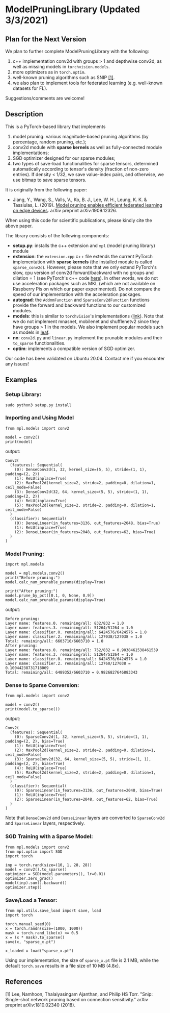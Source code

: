 # ModelPruningLibrary (Updated 3/3/2021)
## Plan for the Next Version
We plan to further complete ModelPruningLibrary with the following:
1. c++ implementation conv2d with groups > 1 and depthwise conv2d, as well as missing models in `torchvision.models`.
2. more optimizers as in `torch.optim`.
3. well-known pruning algorithms such as SNIP [[1]](#1).
4. we also plan to implement tools for federated learning (e.g. well-known datasets for FL).

Suggestions/comments are welcome!

## Description
This is a PyTorch-based library that implements
1. model pruning: various magnitude-based pruning algorithms (by percentage, random pruning, etc.);
2. conv2d module with **sparse kernels** as well as fully-connected module implementations;
3. SGD optimizer designed for our sparse modules;
4. two types of save-load functionalities for sparse tensors, determined automatically according to tensor's density (fraction of non-zero entries). If density < 1/32, we save value-index pairs, and otherwise, we use bitmap to save sparse tensors.

It is originally from the following paper:
- Jiang, Y., Wang, S., Valls, V., Ko, B. J., Lee, W. H., Leung, K. K. & Tassiulas, L. (2019). [Model pruning enables efficient federated learning on edge devices](https://arxiv.org/pdf/1909.12326.pdf). arXiv preprint arXiv:1909.12326.

When using this code for scientific publications, please kindly cite the above paper.

The library consists of the following components:
* **setup.py**: installs the c++ extension and `mpl` (model pruning library) module
* **extension**: the `extension.cpp` c++ file extends the current PyTorch implementation with **sparse kernels** (the installed module is called `sparse_conv2d`). However, please note that we only extend PyTorch's slow, cpu version of conv2d forward/backward with no groups and dilation = 1 (see PyTorch's c++ code [here](https://github.com/pytorch/pytorch/blob/master/aten/src/ATen/native/ConvolutionMM2d.cpp)). In other words, we do not use acceleration packages such as MKL (which are not available on Raspberry Pis on which our paper experimented). Do not compare the speed of our implementation with the acceleration packages. 
* **autograd**: the `AddmmFunction` and `SparseConv2dFunction` functions provide the forward and backward functions to our customized modules.
* **models**: this is similar to `torchvision`'s implementations ([link](https://github.com/pytorch/vision/tree/master/torchvision/models)). Note that we do not implement mnasnet, mobilenet and shufflenetv2 since they have groups > 1 in the models. We also implement popular models such as models in [leaf](https://github.com/TalwalkarLab/leaf/tree/master/models).
* **nn**: `conv2d.py` and `linear.py` implement the prunable modules and their `to_sparse` functionalities.
* **optim**: implements a compatible version of SGD optimizer.

Our code has been validated on Ubuntu 20.04. Contact me if you encounter any issues!

## Examples

### Setup Library:
```shell
sudo python3 setup.py install
```

   

### Importing and Using Model
```python3
from mpl.models import conv2

model = conv2()
print(model)
```

output:
```
Conv2(
  (features): Sequential(
    (0): DenseConv2d(1, 32, kernel_size=(5, 5), stride=(1, 1), padding=(2, 2))
    (1): ReLU(inplace=True)
    (2): MaxPool2d(kernel_size=2, stride=2, padding=0, dilation=1, ceil_mode=False)
    (3): DenseConv2d(32, 64, kernel_size=(5, 5), stride=(1, 1), padding=(2, 2))
    (4): ReLU(inplace=True)
    (5): MaxPool2d(kernel_size=2, stride=2, padding=0, dilation=1, ceil_mode=False)
  )
  (classifier): Sequential(
    (0): DenseLinear(in_features=3136, out_features=2048, bias=True)
    (1): ReLU(inplace=True)
    (2): DenseLinear(in_features=2048, out_features=62, bias=True)
  )
)
```

### Model Pruning:
```python3
import mpl.models

model = mpl.models.conv2()
print("Before pruning:")
model.calc_num_prunable_params(display=True)

print("After pruning:")
model.prune_by_pct([0.1, 0, None, 0.9])
model.calc_num_prunable_params(display=True)
```
output:
```
Before pruning:
Layer name: features.0. remaining/all: 832/832 = 1.0
Layer name: features.3. remaining/all: 51264/51264 = 1.0
Layer name: classifier.0. remaining/all: 6424576/6424576 = 1.0
Layer name: classifier.2. remaining/all: 127038/127038 = 1.0
Total: remaining/all: 6603710/6603710 = 1.0
After pruning:
Layer name: features.0. remaining/all: 752/832 = 0.9038461538461539
Layer name: features.3. remaining/all: 51264/51264 = 1.0
Layer name: classifier.0. remaining/all: 6424576/6424576 = 1.0
Layer name: classifier.2. remaining/all: 12760/127038 = 0.10044238731718069
Total: remaining/all: 6489352/6603710 = 0.9826827646883343
```
### Dense to Sparse Conversion:
```python3
from mpl.models import conv2

model = conv2()
print(model.to_sparse())
```
output:
```
Conv2(
  (features): Sequential(
    (0): SparseConv2d(1, 32, kernel_size=(5, 5), stride=(1, 1), padding=(2, 2), bias=True)
    (1): ReLU(inplace=True)
    (2): MaxPool2d(kernel_size=2, stride=2, padding=0, dilation=1, ceil_mode=False)
    (3): SparseConv2d(32, 64, kernel_size=(5, 5), stride=(1, 1), padding=(2, 2), bias=True)
    (4): ReLU(inplace=True)
    (5): MaxPool2d(kernel_size=2, stride=2, padding=0, dilation=1, ceil_mode=False)
  )
  (classifier): Sequential(
    (0): SparseLinear(in_features=3136, out_features=2048, bias=True)
    (1): ReLU(inplace=True)
    (2): SparseLinear(in_features=2048, out_features=62, bias=True)
  )
)
```
Note that `DenseConv2d` and `DenseLinear` layers are converted to `SparseConv2d` and `SparseLinear` layers, respectively.

### SGD Training with a Sparse Model:
```python3
from mpl.models import conv2
from mpl.optim import SGD
import torch

inp = torch.rand(size=(10, 1, 28, 28))
model = conv2().to_sparse()
optimizer = SGD(model.parameters(), lr=0.01)
optimizer.zero_grad()
model(inp).sum().backward()
optimizer.step()
```

### Save/Load a Tensor:
```python3
from mpl.utils.save_load import save, load
import torch

torch.manual_seed(0)
x = torch.randn(size=(1000, 1000))
mask = torch.rand_like(x) <= 0.5
x = (x * mask).to_sparse()
save(x, "sparse_x.pt")

x_loaded = load("sparse_x.pt")
```
Using our implementation, the size of `sparse_x.pt` file is 2.1 MB, while the default `torch.save` results in a file size of 10 MB (4.8x).

## References
<a id="1">[1]</a> 
Lee, Namhoon, Thalaiyasingam Ajanthan, and Philip HS Torr. "Snip: Single-shot network pruning based on connection sensitivity." arXiv preprint arXiv:1810.02340 (2018).
